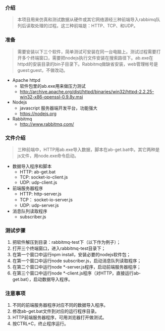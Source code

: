 ### 介绍

> 本项目用来仿真和测试数据从硬件或其它网络源经三种前端导入rabbimq队列后读取处理的过程。这三种前端是：HTTP、TCP、和UDP。

### 准备

> 需要安装以下三个软件，简单测试可安装在同一台电脑上。测试过程需要打开多个终端窗口，需要把nodejs执行文件安装在搜索路径下。ab.exe在httpd的安装目录的bin子目录下。Rabbitmq做缺省安装，web管理帐号是guest:guest，不做改动。

* Apache httpd
  - 软件包里的ab.exe用来做压力测试
  - http://archive.apache.org/dist/httpd/binaries/win32/httpd-2.2.25-win32-x86-openssl-0.9.8y.msi
* Nodejs
  - javascript 服务器端开发平台，功能强大
  - https://nodejs.org
* Rabbitmq
  - http://www.rabbitmq.com/

### 文件介绍

> 三种前端中，HTTP用ab.exe导入数据，脚本在ab-get.bat中。其它两种是js文件，用node.exe命令启动。

* 数据导入程序和脚本
  - HTTP: ab-get.bat
  - TCP:  socket-io-client.js
  - UDP:  udp-client.js
* 前端服务器程序
  - HTTP: http-server.js
  - TCP： socket-io-server.js
  - UDP:  udp-server.js
* 消息队列读取程序
  - subscriber.js

### 测试步骤

1. 把软件解压到目录：rabbitmq-test下（以下作为例子）；
2. 打开三个终端窗口，进入rabbitmq-test目录下；
3. 在第一个窗口中运行npm install，安装必要的nodejs软件包；
4. 在第一个窗口中运行node subscriber.js，启动消息队列读取程序；
5. 在第二个窗口中运行node *-server.js程序，启动前端服务器程序；
6. 在第三个窗口中运行node *-client.js程序（对HTTP，直接运行ab-get.bat），启动数据导入程序。

### 注意事项

1. 不同的前端服务器程序对应不同的数据导入程序。
2. 修改ab-get.bat文件到对应的运行程序目录。
3. HTTP前端服务器程序，可用浏览器打开做测试。
4. 按CTRL+C，终止程序运行。
